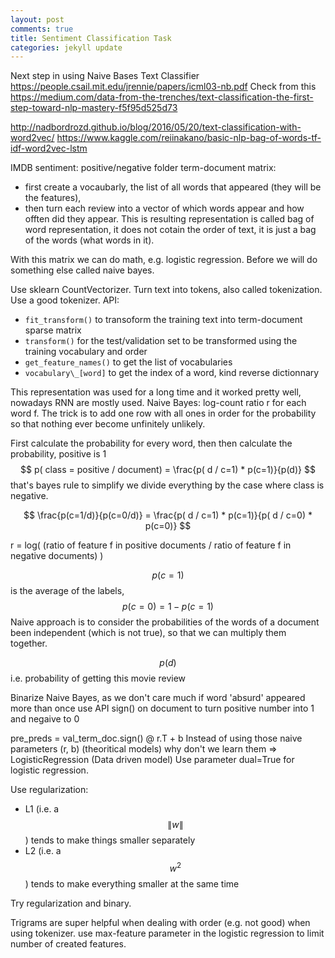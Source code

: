 ```yaml
---
layout: post
comments: true
title: Sentiment Classification Task
categories: jekyll update
---
```

Next step in using Naive Bases Text Classifier https://people.csail.mit.edu/jrennie/papers/icml03-nb.pdf
Check from this https://medium.com/data-from-the-trenches/text-classification-the-first-step-toward-nlp-mastery-f5f95d525d73

http://nadbordrozd.github.io/blog/2016/05/20/text-classification-with-word2vec/
https://www.kaggle.com/reiinakano/basic-nlp-bag-of-words-tf-idf-word2vec-lstm


IMDB sentiment: positive/negative folder
term-document matrix:
- first create a vocaubarly, the list of all words that appeared (they will be the features),
- then turn each review into a vector of which words appear and how offten did they appear. This is resulting representation is called bag of word representation, it does not cotain the order of text, it is just a bag of the words (what words in it).

With this matrix we can do math, e.g. logistic regression. Before we will do something else called naive bayes.

Use sklearn CountVectorizer. Turn text into tokens, also called tokenization. Use a good tokenizer.
API:
 - `fit_transform()` to transoform the training text into term-document sparse matrix
 - `transform()` for the test/validation set to be transformed using the training vocabulary and order
 - `get_feature_names()` to get the list of vocabularies
 - `vocabulary\_[word]` to get the index of a word, kind reverse dictionnary

This representation was used for a long time and it worked pretty well, nowadays RNN are mostly used.
Naive Bayes:
log-count ratio r for each word f.
The trick is to add one row with all ones in order for the probability so that nothing ever become unfinitely unlikely. 

First calculate the probability for every word, then then calculate the probability, positive is 1 
$$ p( class = positive / document) =  \frac{p( d / c=1) * p(c=1)}{p(d)} $$ that's bayes rule
to simplify we divide everything by the case where class is negative.

$$ \frac{p(c=1/d)}{p(c=0/d)} = \frac{p( d / c=1) * p(c=1)}{p( d / c=0) * p(c=0)} $$

r = log( (ratio of feature f in positive documents / ratio of feature f in negative documents) )

$$p(c=1)$$ is the average of the labels, $$p(c=0) = 1 - p(c=1)$$
Naive approach is to consider the probabilities of the words of a document been independent (which is not true), so that we can multiply them together.

$$p(d)$$ i.e. probability of getting this movie review

Binarize Naive Bayes, as we don't care much if word 'absurd' appeared more than once use API sign() on document to turn positive number into 1 and negaive to 0


pre_preds = val_term_doc.sign() @ r.T + b
Instead of using those naive parameters (r, b) (theoritical models) why don't we learn them => LogisticRegression (Data driven model)
Use parameter dual=True for logistic regression.

Use regularization:
 - L1 (i.e. a $$\|w\|$$) tends to make things smaller separately
 - L2 (i.e. a $$w^2$$) tends to make everything smaller at the same time
 
 Try regularization and binary.
 
Trigrams are super helpful when dealing with order (e.g. not good) when using tokenizer. use max-feature parameter in the logistic regression to limit number of created features.